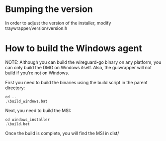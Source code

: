 
# Bumping the version

In order to adjust the version of the installer, modify traywrapper/version/version.h

# How to build the Windows agent

NOTE: Although you can build the wireguard-go binary on any platform, you can only build the DMG on Windows itself. Also, the guiwrapper will not build if you're not on Windows.

First you need to build the binaries using the build script in the parent directory:

```
cd ..
.\build_windows.bat
```

Next, you need to build the MSI:

```
cd windows_installer
.\build.bat
```

Once the build is complete, you will find the MSI in dist/

